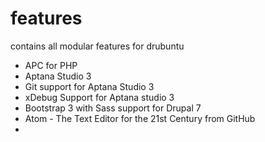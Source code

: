 # features
contains all modular  features for drubuntu
- APC for PHP
- Aptana Studio 3
- Git support for Aptana Studio 3
- xDebug Support for Aptana studio 3
- Bootstrap 3 with Sass support for Drupal 7
- Atom - The Text Editor for the 21st Century from GitHub
-
